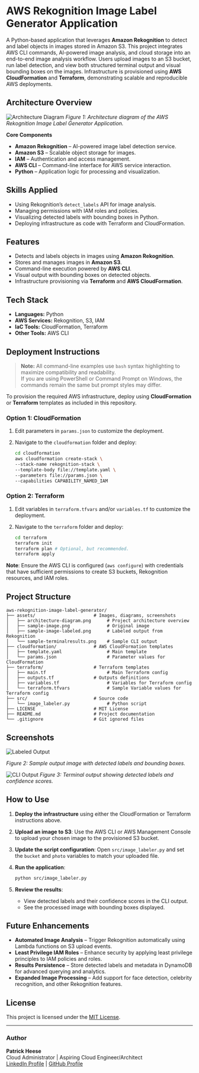 # AWS Rekognition Image Label Generator Application
A Python-based application that leverages **Amazon Rekognition** to detect and label objects in images stored in Amazon S3. This project integrates AWS CLI commands, AI-powered image analysis, and cloud storage into an end-to-end image analysis workflow. Users upload images to an S3 bucket, run label detection, and view both structured terminal output and visual bounding boxes on the images. Infrastructure is provisioned using **AWS CloudFormation** and **Terraform**, demonstrating scalable and reproducible AWS deployments.

## Architecture Overview
![Architecture Diagram](assets/architecture-diagram.png)
*Figure 1: Architecture diagram of the AWS Rekognition Image Label Generator Application.*

**Core Components**  
- **Amazon Rekognition** – AI-powered image label detection service.  
- **Amazon S3** – Scalable object storage for images.  
- **IAM** – Authentication and access management.  
- **AWS CLI** – Command-line interface for AWS service interaction.  
- **Python** – Application logic for processing and visualization.

## Skills Applied
- Using Rekognition’s `detect_labels` API for image analysis.
- Managing permissions with IAM roles and policies.
- Visualizing detected labels with bounding boxes in Python.
- Deploying infrastructure as code with Terraform and CloudFormation.

## Features
- Detects and labels objects in images using **Amazon Rekognition**.  
- Stores and manages images in **Amazon S3**.  
- Command-line execution powered by **AWS CLI**.  
- Visual output with bounding boxes on detected objects.  
- Infrastructure provisioning via **Terraform** and **AWS CloudFormation**.

## Tech Stack
- **Languages:** Python
- **AWS Services:** Rekognition, S3, IAM
- **IaC Tools:** CloudFormation, Terraform
- **Other Tools:** AWS CLI

## Deployment Instructions
> **Note:** All command-line examples use `bash` syntax highlighting to maximize compatibility and readability.  
> If you are using PowerShell or Command Prompt on Windows, the commands remain the same but prompt styles may differ.

To provision the required AWS infrastructure, deploy using **CloudFormation** or **Terraform** templates as included in this repository.

### Option 1: **CloudFormation**
1. Edit parameters in `params.json` to customize the deployment.

2. Navigate to the `cloudformation` folder and deploy:
   ```bash
   cd cloudformation
   aws cloudformation create-stack \
   --stack-name rekognition-stack \
   --template-body file://template.yaml \
   --parameters file://params.json \
   --capabilities CAPABILITY_NAMED_IAM
   ```

### Option 2: **Terraform**
1. Edit variables in `terraform.tfvars` and/or `variables.tf` to customize the deployment.

2. Navigate to the `terraform` folder and deploy:
   ```bash
   cd terraform
   terraform init
   terraform plan # Optional, but recommended.
   terraform apply
   ```

**Note**: Ensure the AWS CLI is configured (`aws configure`) with credentials that have sufficient permissions to create S3 buckets, Rekognition resources, and IAM roles.

## Project Structure
```plaintext
aws-rekognition-image-label-generator/
├── assets/                      # Images, diagrams, screenshots
│   ├── architecture-diagram.png      # Project architecture overview
│   ├── sample-image.png              # Original image
│   ├── sample-image-labeled.png      # Labeled output from Rekognition
│   └── sample-terminalresults.png    # Sample CLI output
├── cloudformation/              # AWS CloudFormation templates
│   ├── template.yaml                 # Main template
│   └── params.json                   # Parameter values for CloudFormation
├── terraform/                   # Terraform templates
│   ├── main.tf                       # Main Terraform config
│   ├── outputs.tf	             # Outputs definitions
│   ├── variables.tf                  # Variables for Terraform config
│   └── terraform.tfvars              # Sample Variable values for Terraform config
├── src/                         # Source code
│   └── image_labeler.py              # Python script
├── LICENSE                      # MIT License
├── README.md                    # Project documentation
└── .gitignore                   # Git ignored files
```

## Screenshots
![Labeled Output](assets/sample-image-labeled.png)

*Figure 2: Sample output image with detected labels and bounding boxes.*

![CLI Output](assets/sample-terminalresults.png)
*Figure 3: Terminal output showing detected labels and confidence scores.*

## How to Use
1. **Deploy the infrastructure** using either the CloudFormation or Terraform instructions above.

2. **Upload an image to S3**: Use the AWS CLI or AWS Management Console to upload your chosen image to the provisioned S3 bucket.

3. **Update the script configuration**: Open `src/image_labeler.py` and set the `bucket` and `photo` variables to match your uploaded file.

4. **Run the application**:
   ```bash
   python src/image_labeler.py
   ```
   
5. **Review the results**:
   - View detected labels and their confidence scores in the CLI output.
   - See the processed image with bounding boxes displayed.

## Future Enhancements
- **Automated Image Analysis** – Trigger Rekognition automatically using Lambda functions on S3 upload events.
- **Least Privilege IAM Roles** – Enhance security by applying least privilege principles to IAM policies and roles.
- **Results Persistence** – Store detected labels and metadata in DynamoDB for advanced querying and analytics.
- **Expanded Image Processing** – Add support for face detection, celebrity recognition, and other Rekognition features.

## License
This project is licensed under the [MIT License](LICENSE).

---

### Author
**Patrick Heese**  
Cloud Administrator | Aspiring Cloud Engineer/Architect  
[LinkedIn Profile](https://www.linkedin.com/in/patrick-heese/) | [GitHub Profile](https://github.com/patrick-heese)
